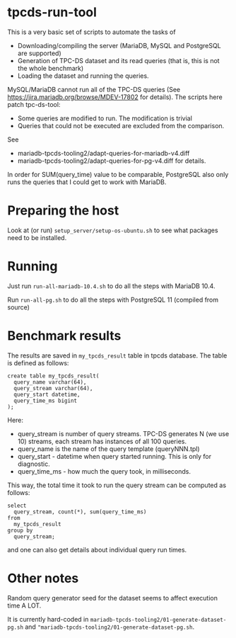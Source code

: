 # tpcds-run-tool

This is a very basic set of scripts to automate the tasks of

* Downloading/compiling the server (MariaDB, MySQL and PostgreSQL are supported)
* Generation of TPC-DS dataset and its read queries (that is, this is not the whole benchmark)
* Loading the dataset and running the queries.

MySQL/MariaDB cannot run all of the TPC-DS queries (See
https://jira.mariadb.org/browse/MDEV-17802 for details). The scripts here patch 
tpc-ds-tool:
* Some queries are modified to run. The modification is trivial
* Queries that could not be executed are excluded from the comparison.

See 
* mariadb-tpcds-tooling2/adapt-queries-for-mariadb-v4.diff
* mariadb-tpcds-tooling2/adapt-queries-for-pg-v4.diff
for details.

In order for SUM(query_time) value to be comparable, PostgreSQL also only runs the queries that
I could get to work with MariaDB.

# Preparing the host

Look at (or run)  `setup_server/setup-os-ubuntu.sh` to see what packages need to be installed.

# Running 

Just run `run-all-mariadb-10.4.sh` to do all the steps with MariaDB 10.4.

Run `run-all-pg.sh` to do all the steps with PostgreSQL 11 (compiled from source)

# Benchmark results

The results are saved in `my_tpcds_result` table in tpcds database. The table is defined as follows:

```
create table my_tpcds_result(
  query_name varchar(64),
  query_stream varchar(64),
  query_start datetime,
  query_time_ms bigint
);
```

Here:
- query_stream is number of query streams. TPC-DS generates N (we use 10) streams, each stream has instances of all 100 queries.
- query_name is the name of the query template (queryNNN.tpl)
- query_start - datetime when query started running. This is only for diagnostic.
- query_time_ms - how much the query took, in milliseconds.

This way, the total time it took to run the query stream can be computed as follows:

```
select 
  query_stream, count(*), sum(query_time_ms) 
from
  my_tpcds_result
group by
  query_stream;
```

and one can also get details about individual query run times.

# Other notes

Random query generator seed for the dataset seems to affect execution time A LOT.

It is currently hard-coded in `mariadb-tpcds-tooling2/01-generate-dataset-pg.sh` and `"mariadb-tpcds-tooling2/01-generate-dataset-pg.sh`.
